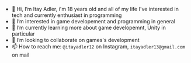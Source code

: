 - 👋 Hi, I’m Itay Adler, i'm 18 years old and all of my life I've interested in tech and currently enthusiast in programming
- 👀 I’m interested in game developement and programming in general
- 🌱 I’m currently learning more about game developemnt, Unity in particular
- 💞️ I’m looking to collaborate on games's development
- 📫 How to reach me: ``@itayadler12`` on Instagram, ``itayadler13@gmail.com`` on mail

<!---
itayweb/itayweb is a ✨ special ✨ repository because its `README.md` (this file) appears on your GitHub profile.
You can click the Preview link to take a look at your changes.
--->
